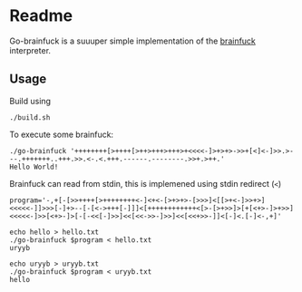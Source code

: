 # Readme

Go-brainfuck is a suuuper simple implementation of the [brainfuck](https://en.wikipedia.org/wiki/Brainfuck) interpreter.

## Usage

Build using

```shell
./build.sh
```

To execute some brainfuck:

```shell
./go-brainfuck '++++++++[>++++[>++>+++>+++>+<<<<-]>+>+>->>+[<]<-]>>.>---.+++++++..+++.>>.<-.<.+++.------.--------.>>+.>++.'
Hello World!
```

Brainfuck can read from stdin, this is implemened using stdin redirect (`<`)
```shell
program='-,+[-[>>++++[>++++++++<-]<+<-[>+>+>-[>>>]<[[>+<-]>>+>]<<<<<-]]>>>[-]+>--[-[<->+++[-]]]<[++++++++++++<[>-[>+>>]>[+[<+>-]>+>>]<<<<<-]>>[<+>-]>[-[-<<[-]>>]<<[<<->>-]>>]<<[<<+>>-]]<[-]<.[-]<-,+]'

echo hello > hello.txt
./go-brainfuck $program < hello.txt
uryyb

echo uryyb > uryyb.txt
./go-brainfuck $program < uryyb.txt
hello
```